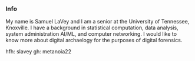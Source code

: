 ### Info
My name is Samuel LaVey and I am a senior at the University of Tennessee, Knoxville. I have a background in statistical computation, data analysis, system administration
AI/ML, and computer networking. I would like to know more about digital archaelogy for the purposes of digital forensics.


hfh: slavey
gh: metanoia22
